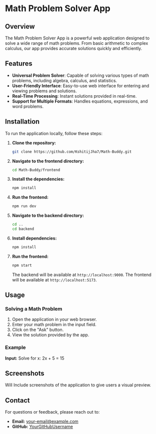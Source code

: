# Math Problem Solver App

## Overview

The Math Problem Solver App is a powerful web application designed to solve a wide range of math problems. From basic arithmetic to complex calculus, our app provides accurate solutions quickly and efficiently.

## Features

- **Universal Problem Solver**: Capable of solving various types of math problems, including algebra, calculus, and statistics.
- **User-Friendly Interface**: Easy-to-use web interface for entering and viewing problems and solutions.
- **Real-Time Processing**: Instant solutions provided in real-time.
- **Support for Multiple Formats**: Handles equations, expressions, and word problems.

## Installation

To run the application locally, follow these steps:

1. **Clone the repository:**
    ```bash
    git clone https://github.com/KshitijJha7/Math-Buddy.git
    ```

2. **Navigate to the frontend directory:**
    ```bash
    cd Math-Buddy/frontend
    ```

3. **Install the dependencies:**
    ```bash
    npm install
    ```

4. **Run the frontend:**
    ```bash
    npm run dev
    ```
    
5. **Navigate to the backend directory:**
    ```bash
    cd ..
    cd backend
    ```
    
4. **Install dependencies:**
    ```bash
    npm install
    ```
    
4. **Run the frontend:**
    ```bash
    npm start
    ```
    
    The backend will be available at `http://localhost:9000`.
    The frontend will be available at `http://localhost:5173`.

## Usage

### Solving a Math Problem

1. Open the application in your web browser.
2. Enter your math problem in the input field.
3. Click on the "Ask" button.
4. View the solution provided by the app.

### Example

**Input:** Solve for x: 2x + 5 = 15  

## Screenshots

Will Include screenshots of the application to give users a visual preview.

## Contact

For questions or feedback, please reach out to:

- **Email:** [your-email@example.com](mailto:kshitij.jha.kj@gmail.com)
- **GitHub:** [YourGitHubUsername](https://github.com/KshitijJha7)
